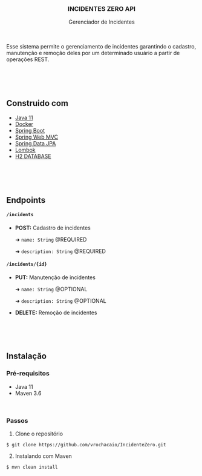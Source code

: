 </br>

### <p align=center>INCIDENTES ZERO API
<p align=center>Gerenciador de Incidentes

</br>
</br>
</br>

Esse sistema permite o gerenciamento de incidentes garantindo o cadastro, manutenção e remoção deles por um determinado usuário a partir de operações REST.

</br>
</br>
</br>

## Construido com
* [Java 11]()
* [Docker]()
* [Spring Boot]()
* [Spring Web MVC]()
* [Spring Data JPA]()
* [Lombok]()
* [H2 DATABASE]()

</br>
</br>
</br>

## Endpoints
#### ```/incidents```
* **POST:** Cadastro de incidentes

  ➜ ```name: String``` @REQUIRED

  ➜ ```description: String``` @REQUIRED

#### ```/incidents/{id}```
* **PUT:** Manutenção de incidentes

  ➜ ```name: String``` @OPTIONAL

  ➜ ```description: String``` @OPTIONAL

* **DELETE:** Remoção de incidentes


</br>
</br>
</br>

## Instalação

### Pré-requisitos
* Java 11
* Maven 3.6

</br>

### Passos
1. Clone o repositório
```
$ git clone https://github.com/vrochacaio/IncidenteZero.git
```
2. Instalando com Maven
```
$ mvn clean install
```

